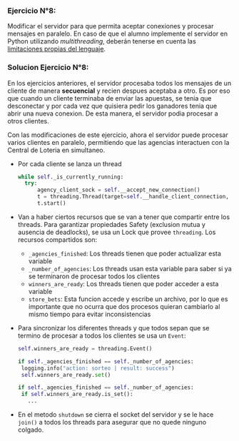 ### Ejercicio N°8:
Modificar el servidor para que permita aceptar conexiones y procesar mensajes en paralelo. En caso de que el alumno implemente el servidor en Python utilizando _multithreading_,  deberán tenerse en cuenta las [limitaciones propias del lenguaje](https://wiki.python.org/moin/GlobalInterpreterLock).


### Solucion Ejercicio N°8:


En los ejercicios anteriores, el servidor procesaba todos los mensajes de un cliente de manera **secuencial** y recien despues aceptaba a otro. Es por eso que cuando un cliente terminaba de enviar las apuestas, se tenia que desconectar y por cada vez que quisiera pedir los ganadores tenia que abrir una nueva conexion. De esta manera, el servidor podia procesar a otros clientes.

Con las modificaciones de este ejercicio, ahora el servidor puede procesar varios clientes en paralelo, permitiendo que las agencias interactuen con la Central de Loteria en simultaneo.


- Por cada cliente se lanza un thread
  ```python
  while self._is_currently_running:
    try:
        agency_client_sock = self.__accept_new_connection()
        t = threading.Thread(target=self.__handle_client_connection, args=(agency_client_sock,))
        t.start()
  ```

- Van a haber ciertos recursos que se van a tener que compartir entre los threads. Para garantizar propiedades Safety (exclusion mutua y ausencia de deadlocks), se usa un Lock que provee `threading`. Los recursos compartidos son:
  - `_agencies_finished`: Los threads tienen que poder actualizar esta variable
  - `_number_of_agencies`: Los threads usan esta variable para saber si ya se terminaron de procesar todos los clientes
  - `winners_are_ready`: Los threads tienen que poder acceder a esta variable
  - `store_bets`: Esta funcion accede y escribe un archivo, por lo que es importante que no ocurra que dos procesos quieran cambiarlo al mismo tiempo para evitar inconsistencias
  
- Para sincronizar los diferentes threads y que todos sepan que se termino de procesar a todos los clientes se usa un `Event`:
  ```python 
  self.winners_are_ready = threading.Event()
  ```
   ```python 
  if self._agencies_finished == self._number_of_agencies:
    logging.info("action: sorteo | result: success")
    self.winners_are_ready.set()
  ```
   ```python 
  if self._agencies_finished == self._number_of_agencies:
    if self.winners_are_ready.is_set():
      ...
  ```

- En el metodo `shutdown` se cierra el socket del servidor y se le hace `join()` a todos los threads para asegurar que no quede ninguno colgado.



